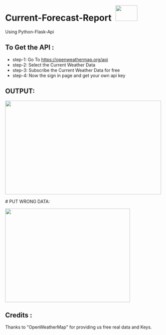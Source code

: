 # Current-Forecast-Report &nbsp;<img src="https://i.pinimg.com/originals/dd/e5/f4/dde5f4d61ca1f8b611a5014286a1cb71.gif" width="70px;" height="50px;" /> <br>
Using Python-Flask-Api
## To Get the API :
- step-1: Go To https://openweathermap.org/api
- step-2: Select the Current Weather Data
- step-3: Subscribe the Current Weather Data for free
- step-4: Now the sign in page and get your own api key

## OUTPUT:
<p align="left"><img src="https://user-images.githubusercontent.com/122221586/222748637-5bdb4a79-709c-400f-af73-d8e7b1797e1d.png" width="500" height="300"></p>
# PUT WRONG DATA:
<p align="left"><img src="https://user-images.githubusercontent.com/122221586/222749023-074aacb8-67e3-4ce3-a224-8017e66fe738.jpg" width="400" height="300"></p>

## Credits :
Thanks to "OpenWeatherMap" for providing us free real data and Keys.
